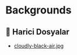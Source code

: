 # Backgrounds

<!--Index-->

## 📂 Harici Dosyalar

- [cloudly-black-air.jpg](./cloudly-black-air.jpg)

<!--Index-->
